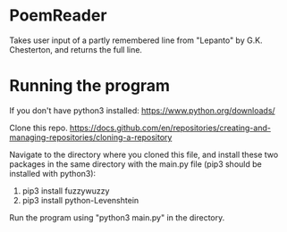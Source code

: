 # PoemReader
Takes user input of a partly remembered line from "Lepanto" by G.K. Chesterton, and returns the full line. 

# Running the program
If you don't have python3 installed: https://www.python.org/downloads/

Clone this repo. https://docs.github.com/en/repositories/creating-and-managing-repositories/cloning-a-repository

Navigate to the directory where you cloned this file, and install these two packages in the same directory with the main.py file (pip3 should be installed with python3):
1) pip3 install fuzzywuzzy
2) pip3 install python-Levenshtein

Run the program using "python3 main.py" in the directory.






